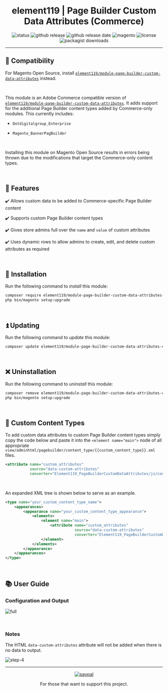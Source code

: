<div align="center">

<!-- Module Image Here -->

</div>

<h1 align="center">element119 | Page Builder Custom Data Attributes (Commerce)</h1>

<div align="center">

![status](https://img.shields.io/badge/status-active-5fc238.svg)
![github release](https://img.shields.io/github/v/release/pykettk/module-page-builder-custom-data-attributes-commerce?color=ffbf00&label=version)
![github release date](https://img.shields.io/github/release-date/pykettk/module-page-builder-custom-data-attributes-commerce?color=8b32a8&label=last%20release)
![magento](https://img.shields.io/badge/Magento-^2.4.3-ec6611.svg)
![license](https://img.shields.io/badge/license-OSL-ff00dd.svg)
![packagist downloads](https://img.shields.io/packagist/dt/element119/module-cancel-held-orders?color=ff0000)

</div>

---

## 🤝 Compatibility
For Magento Open Source, install
[`element119/module-page-builder-custom-data-attributes`](https://github.com/pykettk/module-page-builder-custom-data-attributes)
instead.

<br>

This module is an Adobe Commerce compatible version of 
[`element119/module-page-builder-custom-data-attributes`](https://github.com/pykettk/module-page-builder-custom-data-attributes).
It adds support for the additional Page Builder content types added by Commerce-only modules. This currently includes:

- `Dotdigitalgroup_Enterprise`

- `Magento_BannerPagBuilder`

<br>

Installing this module on Magento Open Source results in errors being thrown due to the modifications that target the
Commerce-only content types.

<br>

## 📝 Features
✔️ Allows custom data to be added to Commerce-specific Page Builder content

✔️ Supports custom Page Builder content types

✔️ Gives store admins full over the `name` and `value` of custom attributes

✔️ Uses dynamic rows to allow admins to create, edit, and delete custom attributes as required

<br/>

## 🔌 Installation
Run the following command to *install* this module:
```bash
composer require element119/module-page-builder-custom-data-attributes-commerce
php bin/magento setup:upgrade
```

<br/>

## ⏫ Updating
Run the following command to *update* this module:
```bash
composer update element119/module-page-builder-custom-data-attributes-commerce
```

<br/>

## ❌ Uninstallation
Run the following command to *uninstall* this module:
```bash
composer remove element119/module-page-builder-custom-data-attributes-commerce
php bin/magento setup:upgrade
```

<br/>

## 🔧 Custom Content Types
To add custom data attributes to custom Page Builder content types simply copy the code below and paste it into the
`<element name="main">` node of all appropriate `view/adminhtml/pagebuilder/content_type/{{custom_content_type}}.xml`
files.

```xml
<attribute name="custom_attributes"
           source="data-custom-attributes"
           converter="Element119_PageBuilderCustomDataAttributes/js/converter/attribute/custom-data-attributes"/>
```

<br/>

An expanded XML tree is shown below to serve as an example.

```xml
<type name="your_custom_content_type_name">
    <appearances>
        <appearance name="your_custom_content_type_appearance">
            <elements>
                <element name="main">
                    <attribute name="custom_attributes"
                               source="data-custom-attributes"
                               converter="Element119_PageBuilderCustomDataAttributes/js/converter/attribute/custom-data-attributes"/>
                </element>
            </elements>
        </appearance>
    </appearances>
</type>
```

<br/>

## 📚 User Guide
### Configuration and Output
![full](https://user-images.githubusercontent.com/40261741/151176871-0ac887fe-00a5-4d4b-9686-5d6596b6c72f.png)

<br>

### Notes
The HTML `data-custom-attributes` attribute will not be added when there is no data to output.

![step-4](https://user-images.githubusercontent.com/40261741/151177231-a2829da7-bf69-4fec-a4aa-caf2ce213101.png)

---

<div align="center">

[![paypal](https://www.paypalobjects.com/en_US/i/btn/btn_donateCC_LG.gif)](https://paypal.me/pykettk)

For those that want to support this project.

</div>
